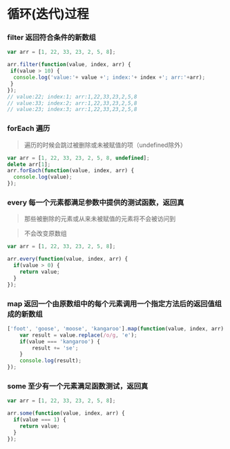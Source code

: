 循环(迭代)过程
==============

### filter 返回符合条件的新数组

```js
var arr = [1, 22, 33, 23, 2, 5, 8];

arr.filter(function(value, index, arr) {
 if(value > 10) {
  console.log('value:'+ value +'; index:'+ index +'; arr:'+arr); 
 }
});
// value:22; index:1; arr:1,22,33,23,2,5,8
// value:33; index:2; arr:1,22,33,23,2,5,8
// value:23; index:3; arr:1,22,33,23,2,5,8
```

### forEach 遍历

> 遍历的时候会跳过被删除或未被赋值的项（undefined除外）

```js
var arr = [1, 22, 33, 23, 2, 5, 8, undefined];
delete arr[1];
arr.forEach(function(value, index, arr) {
  console.log(value);
});
```

### every 每一个元素都满足参数中提供的测试函数，返回真

> 那些被删除的元素或从来未被赋值的元素将不会被访问到

> 不会改变原数组

```js
var arr = [1, 22, 33, 23, 2, 5, 8];

arr.every(function(value, index, arr) {
  if(value > 0) {
    return value;
  }
});
```

### map 返回一个由原数组中的每个元素调用一个指定方法后的返回值组成的新数组

```js
['foot', 'goose', 'moose', 'kangaroo'].map(function(value, index, arr) {
	var result = value.replace(/o/g, 'e');
	if(value === 'kangaroo') { 
		result += 'se';
	}
	console.log(result);
});
```

### some 至少有一个元素满足函数测试，返回真

```js
var arr = [1, 22, 33, 23, 2, 5, 8];

arr.some(function(value, index, arr) {
  if(value === 1) {
    return value;
  }
});
```

